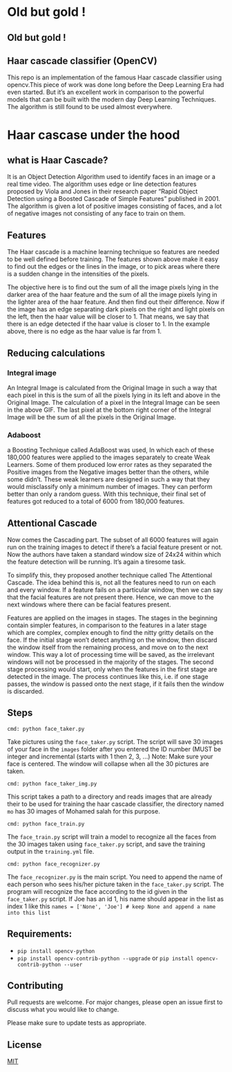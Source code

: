 # Old but gold !
## Old but gold !
## Haar cascade classifier (OpenCV)

This repo is an implementation of the famous Haar cascade classifier using opencv.This piece of work was done long before the Deep Learning Era had even started. But it’s an excellent work in comparison to the powerful models that can be built with the modern day Deep Learning Techniques. The algorithm is still found to be used almost everywhere. 

# Haar cascase under the hood 

## what is Haar Cascade? 
 
It is an Object Detection Algorithm used to identify faces in an image or a real time video. The algorithm uses edge or line detection features proposed by Viola and Jones in their research paper “Rapid Object Detection using a Boosted Cascade of Simple Features” published in 2001. The algorithm is given a lot of positive images consisting of faces, and a lot of negative images not consisting of any face to train on them. 


## Features

The Haar cascade is a machine learning technique so features are needed to be well defined before training. The features shown above make it easy to find out the edges or the lines in the image, or to pick areas where there is a sudden change in the intensities of the pixels.



The objective here is to find out the sum of all the image pixels lying in the darker area of the haar feature and the sum of all the image pixels lying in the lighter area of the haar feature. And then find out their difference. Now if the image has an edge separating dark pixels on the right and light pixels on the left, then the haar value will be closer to 1. That means, we say that there is an edge detected if the haar value is closer to 1. In the example above, there is no edge as the haar value is far from 1.
 
## Reducing calculations 

### Integral image 

An Integral Image is calculated from the Original Image in such a way that each pixel in this is the sum of all the pixels lying in its left and above in the Original Image. The calculation of a pixel in the Integral Image can be seen in the above GIF. The last pixel at the bottom right corner of the Integral Image will be the sum of all the pixels in the Original Image.

### Adaboost
a Boosting Technique called AdaBoost was used, In which each of these 180,000 features were applied to the images separately to create Weak Learners. Some of them produced low error rates as they separated the Positive images from the Negative images better than the others, while some didn’t. These weak learners are designed in such a way that they would misclassify only a minimum number of images. They can perform better than only a random guess. With this technique, their final set of features got reduced to a total of 6000 from 180,000 features.

## Attentional Cascade

Now comes the Cascading part. The subset of all 6000 features will again run on the training images to detect if there’s a facial feature present or not. Now the authors have taken a standard window size of 24x24 within which the feature detection will be running. It’s again a tiresome task.

To simplify this, they proposed another technique called The Attentional Cascade. The idea behind this is, not all the features need to run on each and every window. If a feature fails on a particular window, then we can say that the facial features are not present there. Hence, we can move to the next windows where there can be facial features present.

Features are applied on the images in stages. The stages in the beginning contain simpler features, in comparison to the features in a later stage which are complex, complex enough to find the nitty gritty details on the face. If the initial stage won’t detect anything on the window, then discard the window itself from the remaining process, and move on to the next window. This way a lot of processing time will be saved, as the irrelevant windows will not be processed in the majority of the stages.
The second stage processing would start, only when the features in the first stage are detected in the image. The process continues like this, i.e. if one stage passes, the window is passed onto the next stage, if it fails then the window is discarded.


## Steps

`cmd: python face_taker.py`

 Take pictures using the `face_taker.py` script. The script will save 30 images of your face in the `images` folder after you entered the ID number (MUST be integer and incremental (starts with 1 then 2, 3, ...)
Note: Make sure your face is centered. The window will collapse when all the 30 pictures are taken.

`cmd: python face_taker_img.py`

This script takes a path to a directory and reads images that are already their to be used for training the haar cascade classifier, the directory named `mo` has 30 images of Mohamed salah for this purpose.


`cmd: python face_train.py`

The `face_train.py` script will train a model to recognize all the faces from the 30 images taken using `face_taker.py` script, and save the training output in the `training.yml` file.


`cmd: python face_recognizer.py`

 The `face_recognizer.py` is the main script. You need to append the name of each person who sees his/her picture taken in the `face_taker.py` script. The program will recognize the face according to the id given in the `face_taker.py` script. If Joe has an id 1, his name should appear in the list as index 1 like this `names = ['None', 'Joe'] # keep None and append a name into this list`

## Requirements:

- `pip install opencv-python`
- `pip install opencv-contrib-python --upgrade` or `pip install opencv-contrib-python --user`

## Contributing
Pull requests are welcome. For major changes, please open an issue first to discuss what you would like to change.

Please make sure to update tests as appropriate.

## License
[MIT](https://choosealicense.com/licenses/mit/)
